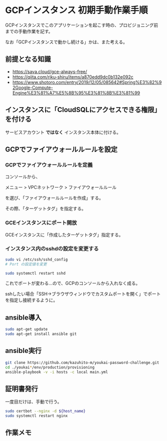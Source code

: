 # GCPインスタンス 初期手動作業手順

GCPインスタンスでこのアプリケーションを起こす時の、プロビジョニング前までの手動作業を記す。

なお「GCPインスタンスで動かし続ける」かは、また考える。

## 前提となる知識

- https://sava.cloud/gce-always-free/
- https://qiita.com/riku-shiru/items/a870edd9dc0b132e092c
- https://www.shotoro.com/entry/2019/12/05/085642#Spring%E3%82%92Google-Compute-Engine%E3%81%A7%E5%8B%95%E3%81%8B%E3%81%99

## インスタンスに「CloudSQLにアクセスできる権限」を付ける

サービスアカウント __ではなく__ インスタンス本体に付ける。

## GCPでファイアウォールルールを設定

### GCPでファイアウォールルールを定義

コンソールから、

メニュー > VPCネットワーク > ファイアウォールルール

を選び、「ファイアウォールルールを作成」する。

その際、「ターゲットタグ」を指定する。

### GCEインスタンスにポート開放

GCEインスタンスに「作成したターゲットタグ」指定する。

### インスタンス内のsshdの設定を変更する

```bash
sudo vi /etc/ssh/sshd_config
# Port の設定値を変更

sudo systemctl restart sshd
```

これでポートが変わる…ので、GCPのコンソールから入れなく成る。

sshしたい場合「SSH->ブラウザウィンドウでカスタムポートを開く」でポートを指定し接続するように。

## ansible導入

```bash
sudo apt-get update
sudo apt-get install ansible git
```

## ansible実行

```bash
git clone https://github.com/kazuhito-m/youkai-password-challenge.git
cd ./youkai*/env/production/provisioning
ansible-playbook -v -i hosts -c local main.yml
```

## 証明書発行

一度目だけは、手動で行う。

```bash
sudo certbot --nginx -d ${host_name}
sudo systemctl restart nginx
```

## 作業メモ

```bash

```
